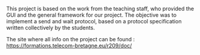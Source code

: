 This project is based on the work from the teaching staff,
who provided the GUI and the general framework for our project.
The objective was to implement a send and wait protocol, based
on a protocol specification written collectively by the students.

The site where all info on the project can be found : 
https://formations.telecom-bretagne.eu/r209/doc/
